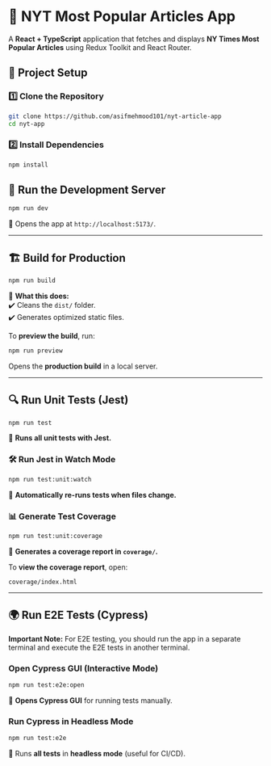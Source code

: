 # 📰 NYT Most Popular Articles App

A **React + TypeScript** application that fetches and displays **NY Times Most Popular Articles** using Redux Toolkit and React Router.

## 📂 Project Setup

### 1️⃣ **Clone the Repository**

```sh
git clone https://github.com/asifmehmood101/nyt-article-app
cd nyt-app
```

### 2️⃣ **Install Dependencies**

```sh
npm install
```

## 🚀 **Run the Development Server**

```sh
npm run dev
```

📌 Opens the app at `http://localhost:5173/`.

---

## 🏗️ **Build for Production**

```sh
npm run build
```

📌 **What this does:**  
✔️ Cleans the `dist/` folder.  
✔️ Generates optimized static files.

To **preview the build**, run:

```sh
npm run preview
```

Opens the **production build** in a local server.

---

## 🔍 **Run Unit Tests (Jest)**

```sh
npm run test
```

📌 **Runs all unit tests with Jest.**

### **🛠️ Run Jest in Watch Mode**

```sh
npm run test:unit:watch
```

📌 **Automatically re-runs tests when files change.**

### **📊 Generate Test Coverage**

```sh
npm run test:unit:coverage
```

📌 **Generates a coverage report in `coverage/`.**

To **view the coverage report**, open:

```
coverage/index.html
```

---

## 🌍 **Run E2E Tests (Cypress)**

**Important Note:** For E2E testing, you should run the app in a separate terminal and execute the E2E tests in another terminal.

### **Open Cypress GUI (Interactive Mode)**

```sh
npm run test:e2e:open
```

📌 **Opens Cypress GUI** for running tests manually.

### **Run Cypress in Headless Mode**

```sh
npm run test:e2e
```

📌 Runs **all tests** in **headless mode** (useful for CI/CD).
